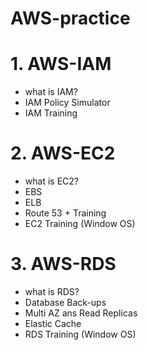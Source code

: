 # AWS-practice

# 1. AWS-IAM
- what is IAM?
- IAM Policy Simulator
- IAM Training

# 2. AWS-EC2
- what is EC2?
- EBS
- ELB
- Route 53 + Training
- EC2 Training (Window OS)

# 3. AWS-RDS
- what is RDS?
- Database Back-ups
- Multi AZ ans Read Replicas
- Elastic Cache
- RDS Training (Window OS)
